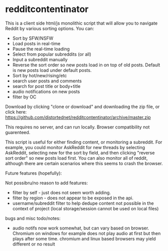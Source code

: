 # redditcontentinator

This is a client side html/js monolithic script that will allow you to navigate Reddit by various sorting options. You can:
 - Sort by SFW/NSFW
 - Load posts in real-time
 - Pause the real-time loading
 - Select from popular subreddits (or all)
 - Input a subreddit manually
 - Reverse the sort order so new posts load in on top of old posts. Default is new posts load under default posts.
 - Sort by hot/new/rising/etc
 - search user posts and comments
 - search for post title or body+title
 - audio notifications on new posts
 - filter by OC
 
Download by clicking "clone or download" and downloading the zip file, or click here: https://github.com/distortednet/redditcontentinator/archive/master.zip

This requires no server, and can run locally. Browser compatibility not guarenteed.

This script is useful for either finding content, or monitoring a subreddit. For example, you could monitor AskReddit for new threads by selecting AskReddit, selecting new for the sort by field, and then clicking "reverse sort order" so new posts load first. You can also monitor all of reddit, although there are certain scenarios where this seems to crash the browser.


Future features (hopefully):
 
 Not possibru/no reason to add features:
 - filter by self - just does not seem worth adding.
 - filter by region - does not appear to be exposed in the api.
 - username/subreddit filter to help dedupe content not possible in the context of project (local storage/session cannot be used on local files)

bugs and misc todo/notes:
- audio notifs now work somewhat, but can vary based on browser. Chromium on windows for example does not play audio at first but then plays after some time. chromium and linux based browsers may yield different or no result
